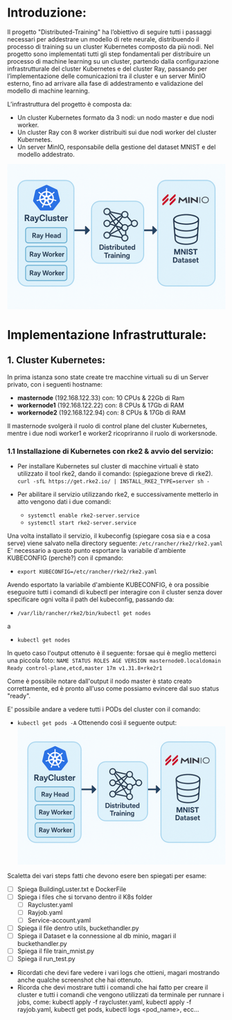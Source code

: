 # Introduzione:
Il progetto "Distributed-Training" ha l’obiettivo di seguire tutti i passaggi necessari per addestrare un modello di rete neurale, distribuendo il processo di training su un cluster Kubernetes composto da più nodi.
Nel progetto sono implementati tutti gli step fondamentali per distribuire un processo di machine learning su un cluster, partendo dalla configurazione infrastrutturale del cluster Kubernetes e del cluster Ray, passando per l’implementazione delle comunicazioni tra il cluster e un server MinIO esterno, fino ad arrivare alla fase di addestramento e validazione del modello di machine learning.

L’infrastruttura del progetto è composta da:
 - Un cluster Kubernetes formato da 3 nodi: un nodo master e due nodi worker.
 - Un cluster Ray con 8 worker distribuiti sui due nodi worker del cluster Kubernetes.
 - Un server MinIO, responsabile della gestione del dataset MNIST e del modello addestrato.

 ![Logo del progetto](./img/img.png) 


 # Implementazione Infrastrutturale: 
 ## 1. Cluster Kubernetes:
 In prima istanza sono state create tre macchine virtuali su di un Server privato, con i seguenti hostname:
 - **masternode** (192.168.122.33) con: 10 CPUs & 22Gb di Ram
 - **workernode1** (192.168.122.22) con: 8 CPUs & 17Gb di RAM
 - **workernode2** (192.168.122.94) con: 8 CPUs & 17Gb di RAM

Il masternode svolgerà il ruolo di control plane del cluster Kubernetes, mentre i due nodi worker1 e worker2 ricopriranno il ruolo di workersnode.

### 1.1 Installazione di Kubernetes con rke2 & avvio del servizio:
- Per installare Kubernetes sul cluster di macchine virtuali è stato utilizzato il tool rke2, dando il comando:  (spiegazione breve di rke2). 
```curl -sfL https://get.rke2.io/ | INSTALL_RKE2_TYPE=server sh -```

- Per abilitare il servizio utilizzando rke2, e successivamente metterlo in atto vengono dati i due comandi: 

    - ```systemctl enable rke2-server.service```
    - ```systemctl start rke2-server.service```

Una volta installato il servizio, il kubeconfig (spiegare cosa sia e a cosa serve) viene salvato nella directory seguente: ```/etc/rancher/rke2/rke2.yaml```
E' necessario a questo punto esportare la variabile d'ambiente KUBECONFIG (perchè?) con il cpmando: 

- ```export KUBECONFIG=/etc/rancher/rke2/rke2.yaml```

Avendo esportato la variabile d'ambiente KUBECONFIG, è ora possibie eseguoire tutti i comandi di kubectl per interagire con il cluster senza dover specificare ogni volta il path del kubeconfig, passando da: 

- ```/var/lib/rancher/rke2/bin/kubectl get nodes```

a 

- ```kubectl get nodes```

In queto caso l'output ottenuto è il seguente: forsae qui è meglio metterci una piccola foto:
 ``` NAME STATUS ROLES AGE VERSION masternode0.localdomain Ready control-plane,etcd,master 17m v1.31.8+rke2r1 ```

Come è possibile notare dall'output il nodo master è stato creato correttamente, ed è pronto all'uso come possiamo evincere dal suo status "ready".

E' possibile andare a vedere tutti i PODs del cluster con il comando: 

- ```kubectl get pods -A```
Ottenendo così il seguente output: 
 ![output1](./img/img.png) 






Scaletta dei vari steps fatti che devono esere ben spiegati per esame:
- [ ] Spiega BuildingLuster.txt e DockerFile
- [ ] Spiega i files che si torvano dentro il K8s folder
    - [ ] Raycluster.yaml
    - [ ] Rayjob.yaml
    - [ ] Service-account.yaml
- [ ] Spiega il file dentro utils, buckethandler.py
- [ ] Spiega il Dataset e la connessione al db minio, magari il buckethandler.py
- [ ] Spiega il file train_mnist.py
- [ ] Spiega il run_test.py

- Ricordati che devi fare vedere i vari logs che ottieni, magari mostrando anche qualche screenshot che hai ottenuto. 
- Ricorda che devi mostrare tutti i comandi che hai fatto per creare il cluster e tutti i comandi che vengono utilizzati da terminale per runnare i jobs, come: kubectl apply -f raycluster.yaml, kubectl apply -f rayjob.yaml, kubectl get pods, kubectl logs <pod_name>, ecc...


